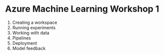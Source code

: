 # Azure Machine Learning Workshop 1

1. Creating a workspace
1. Running experiments
1. Working with data
1. Pipelines
1. Deployment
1. Model feedback
